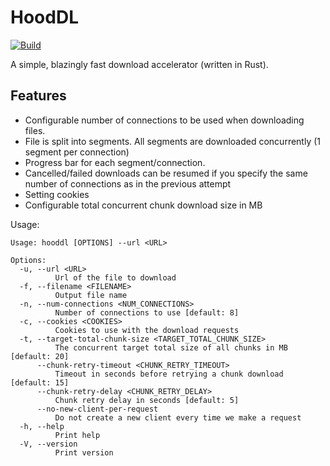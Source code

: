 # HoodDL

[![Build](https://github.com/WarrenHood/HoodDL/actions/workflows/build.yml/badge.svg?branch=main)](https://github.com/WarrenHood/HoodDL/actions/workflows/build.yml)

A simple, blazingly fast download accelerator (written in Rust).

## Features

- Configurable number of connections to be used when downloading files.
- File is split into segments. All segments are downloaded concurrently (1 segment per connection)
- Progress bar for each segment/connection.
- Cancelled/failed downloads can be resumed if you specify the same number of connections as in the previous attempt
- Setting cookies
- Configurable total concurrent chunk download size in MB

Usage:

```
Usage: hooddl [OPTIONS] --url <URL>

Options:
  -u, --url <URL>
          Url of the file to download
  -f, --filename <FILENAME>
          Output file name
  -n, --num-connections <NUM_CONNECTIONS>
          Number of connections to use [default: 8]
  -c, --cookies <COOKIES>
          Cookies to use with the download requests
  -t, --target-total-chunk-size <TARGET_TOTAL_CHUNK_SIZE>
          The concurrent target total size of all chunks in MB [default: 20]
      --chunk-retry-timeout <CHUNK_RETRY_TIMEOUT>
          Timeout in seconds before retrying a chunk download [default: 15]
      --chunk-retry-delay <CHUNK_RETRY_DELAY>
          Chunk retry delay in seconds [default: 5]
      --no-new-client-per-request
          Do not create a new client every time we make a request
  -h, --help
          Print help
  -V, --version
          Print version
```
